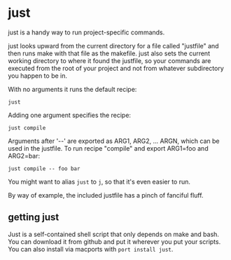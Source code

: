 just
====

just is a handy way to run project-specific commands.

just looks upward from the current directory for a file called "justfile" and then runs make with that file as the makefile. just also sets the current working directory to where it found the justfile, so your commands are executed from the root of your project and not from whatever subdirectory you happen to be in.

With no arguments it runs the default recipe:

`just`

Adding one argument specifies the recipe:

`just compile`

Arguments after '--' are exported as ARG1, ARG2, ... ARGN, which can be used in the justfile. To run recipe "compile" and export ARG1=foo and ARG2=bar:

`just compile -- foo bar`

You might want to alias `just` to `j`, so that it's even easier to run.

By way of example, the included justfile has a pinch of fanciful fluff.


getting just
------------

Just is a self-contained shell script that only depends on make and bash. You can download it from github and put it wherever you put your scripts. You can also install via macports with `port install just`.
